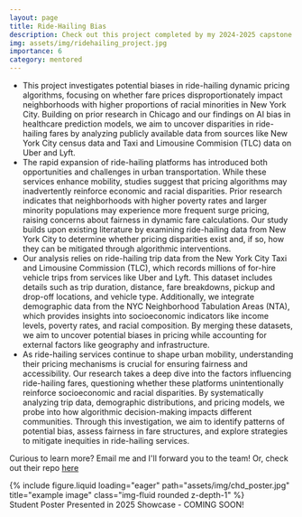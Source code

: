 ```yaml
---
layout: page
title: Ride-Hailing Bias
description: Check out this project completed by my 2024-2025 capstone students - Wenbin Jiang, Ethan Lin, and Rongjing Jiang
img: assets/img/ridehailing_project.jpg
importance: 6
category: mentored
---
```

- This project investigates potential biases in ride-hailing dynamic pricing algorithms, focusing on whether fare prices disproportionately impact neighborhoods with higher proportions of racial minorities in New York City. Building on prior research in Chicago and our findings on AI bias in healthcare prediction models, we aim to uncover disparities in ride-hailing fares by analyzing publicly available data from sources like New York City census data and Taxi and Limousine Commision (TLC) data on Uber and Lyft.
- The rapid expansion of ride-hailing platforms has introduced both opportunities and challenges in urban transportation. While these services enhance mobility, studies suggest that pricing algorithms may inadvertently reinforce economic and racial disparities. Prior research indicates that neighborhoods with higher poverty rates and larger minority populations may experience more frequent surge pricing, raising concerns about fairness in dynamic fare calculations. Our study builds upon existing literature by examining ride-hailing data from New York City to determine whether pricing disparities exist and, if so, how they can be mitigated through algorithmic interventions.
- Our analysis relies on ride-hailing trip data from the New York City Taxi and Limousine Commission (TLC), which records millions of for-hire vehicle trips from services like Uber and Lyft. This dataset includes details such as trip duration, distance, fare breakdowns, pickup and drop-off locations, and vehicle type. Additionally, we integrate demographic data from the NYC Neighborhood Tabulation Areas (NTA), which provides insights into socioeconomic indicators like income levels, poverty rates, and racial composition. By merging these datasets, we aim to uncover potential biases in pricing while accounting for external factors like geography and infrastructure.
-  As ride-hailing services continue to shape urban mobility, understanding their pricing mechanisms is crucial for ensuring fairness and accessibility. Our research takes a deep dive into the factors influencing ride-hailing fares, questioning whether these platforms unintentionally reinforce socioeconomic and racial disparities. By systematically analyzing trip data, demographic distributions, and pricing models, we probe into how algorithmic decision-making impacts different communities. Through this investigation, we aim to identify patterns of potential bias, assess fairness in fare structures, and explore strategies to mitigate inequities in ride-hailing services.

Curious to learn more? Email me and I'll forward you to the team! Or, check out their repo [here](https://github.com/gracejiang0929/Ride-Hailing-Bias-Website)

<div class="row">
    <div class="col-sm mt-3 mt-md-0">
        {% include figure.liquid loading="eager" path="assets/img/chd_poster.jpg" title="example image" class="img-fluid rounded z-depth-1" %}
    </div>
</div>
<div class="caption">
    Student Poster Presented in 2025 Showcase - COMING SOON!
</div>

